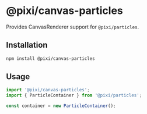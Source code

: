 # @pixi/canvas-particles

Provides CanvasRenderer support for `@pixi/particles`.

## Installation

```bash
npm install @pixi/canvas-particles
```

## Usage

```js
import '@pixi/canvas-particles';
import { ParticleContainer } from '@pixi/particles';

const container = new ParticleContainer();
```